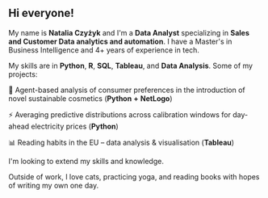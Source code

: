 ## Hi everyone!

My name is **Natalia Czyżyk** and I'm a **Data Analyst** specializing in **Sales and Customer Data analytics and automation**. I have a Master's in Business Intelligence and 4+ years of experience in tech.

My skills are in **Python**, **R**, **SQL**, **Tableau**, and **Data Analysis**.
Some of my projects:

🌱 Agent-based analysis of consumer preferences in the introduction of novel sustainable cosmetics (**Python** **+** **NetLogo**)

⚡  Averaging predictive distributions across calibration windows for day-ahead electricity prices (**Python**)

📊 Reading habits in the EU – data analysis & visualisation (**Tableau**)

I'm looking to extend my skills and knowledge.

Outside of work, I love cats, practicing yoga, and reading books with hopes of writing my own one day.
